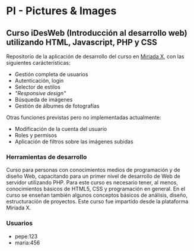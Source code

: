 # PI - Pictures & Images
## Curso iDesWeb (Introducción al desarrollo web) utilizando HTML, Javascript, PHP y CSS

Repositorio de la aplicación de desarrollo del curso en [Miriada X](https://www.miriadax.net/), con las siguientes carácterísticas:

+ Gestión completa de usuarios
+ Autenticación, login
+ Selector de estilos
+ _"Responsive design"_
+ Búsqueda de imágenes
+ Gestión de álbumes de fotografías

Otras funciones previstas pero no implementadas actualmente:

* Modificación de la cuenta del usuario
* Roles y permisos
* Aplicación de filtros sobre las imágenes subidas

### Herramientas de desarrollo

Curso para personas con conocimientos medios de programación y de diseño Web, capacitando para un primer nivel de desarrollo de Web de servidor utilizando PHP. Para este curso es necesario tener, al menos, conocimientos básicos de HTML5, CSS y programación en general. En el curso se enseñan también algunos conceptos básicos de análisis, diseño, estructuración de proyectos. Este curso fue impartido desde la plataforma Miríada X.


### Usuarios

- pepe:123
- maria:456


